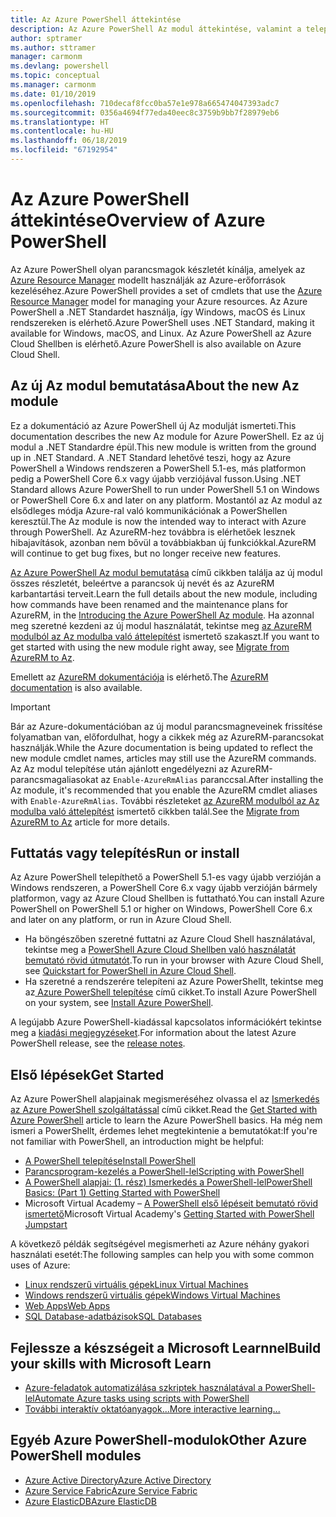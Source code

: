 ```yaml
---
title: Az Azure PowerShell áttekintése
description: Az Azure PowerShell Az modul áttekintése, valamint a telepítéssel és az első lépésekkel kapcsolatos információk.
author: sptramer
ms.author: sttramer
manager: carmonm
ms.devlang: powershell
ms.topic: conceptual
ms.manager: carmonm
ms.date: 01/10/2019
ms.openlocfilehash: 710decaf8fcc0ba57e1e978a665474047393adc7
ms.sourcegitcommit: 0356a4694f77eda40eec8c3759b9bb7f28979eb6
ms.translationtype: HT
ms.contentlocale: hu-HU
ms.lasthandoff: 06/18/2019
ms.locfileid: "67192954"
---
```

# <a name="overview-of-azure-powershell"></a><span data-ttu-id="a441a-103">Az Azure PowerShell áttekintése</span><span class="sxs-lookup"><span data-stu-id="a441a-103">Overview of Azure PowerShell</span></span>

<span data-ttu-id="a441a-104">Az Azure PowerShell olyan parancsmagok készletét kínálja, amelyek az [Azure Resource Manager](/azure/azure-resource-manager/resource-group-overview) modellt használják az Azure-erőforrások kezeléséhez.</span><span class="sxs-lookup"><span data-stu-id="a441a-104">Azure PowerShell provides a set of cmdlets that use the [Azure Resource Manager](/azure/azure-resource-manager/resource-group-overview) model for managing your Azure resources.</span></span> <span data-ttu-id="a441a-105">Az Azure PowerShell a .NET Standardet használja, így Windows, macOS és Linux rendszereken is elérhető.</span><span class="sxs-lookup"><span data-stu-id="a441a-105">Azure PowerShell uses .NET Standard, making it available for Windows, macOS, and Linux.</span></span>
<span data-ttu-id="a441a-106">Az Azure PowerShell az Azure Cloud Shellben is elérhető.</span><span class="sxs-lookup"><span data-stu-id="a441a-106">Azure PowerShell is also available on Azure Cloud Shell.</span></span>

## <a name="about-the-new-az-module"></a><span data-ttu-id="a441a-107">Az új Az modul bemutatása</span><span class="sxs-lookup"><span data-stu-id="a441a-107">About the new Az module</span></span>

<span data-ttu-id="a441a-108">Ez a dokumentáció az Azure PowerShell új Az modulját ismerteti.</span><span class="sxs-lookup"><span data-stu-id="a441a-108">This documentation describes the new Az module for Azure PowerShell.</span></span> <span data-ttu-id="a441a-109">Ez az új modul a .NET Standardre épül.</span><span class="sxs-lookup"><span data-stu-id="a441a-109">This new module is written from the ground up in .NET Standard.</span></span> <span data-ttu-id="a441a-110">A .NET Standard lehetővé teszi, hogy az Azure PowerShell a Windows rendszeren a PowerShell 5.1-es, más platformon pedig a PowerShell Core 6.x vagy újabb verziójával fusson.</span><span class="sxs-lookup"><span data-stu-id="a441a-110">Using .NET Standard allows Azure PowerShell to run under PowerShell 5.1 on Windows or PowerShell Core 6.x and later on any platform.</span></span> <span data-ttu-id="a441a-111">Mostantól az Az modul az elsődleges módja Azure-ral való kommunikációnak a PowerShellen keresztül.</span><span class="sxs-lookup"><span data-stu-id="a441a-111">The Az module is now the intended way to interact with Azure through PowerShell.</span></span>
<span data-ttu-id="a441a-112">Az AzureRM-hez továbbra is elérhetőek lesznek hibajavítások, azonban nem bővül a továbbiakban új funkciókkal.</span><span class="sxs-lookup"><span data-stu-id="a441a-112">AzureRM will continue to get bug fixes, but no longer receive new features.</span></span>

<span data-ttu-id="a441a-113">[Az Azure PowerShell Az modul bemutatása](new-azureps-module-az.md) című cikkben találja az új modul összes részletét, beleértve a parancsok új nevét és az AzureRM karbantartási terveit.</span><span class="sxs-lookup"><span data-stu-id="a441a-113">Learn the full details about the new module, including how commands have been renamed and the maintenance plans for AzureRM, in the [Introducing the Azure PowerShell Az module](new-azureps-module-az.md).</span></span> <span data-ttu-id="a441a-114">Ha azonnal meg szeretné kezdeni az új modul használatát, tekintse meg [az AzureRM modulból az Az modulba való áttelepítést](migrate-from-azurerm-to-az.md) ismertető szakaszt.</span><span class="sxs-lookup"><span data-stu-id="a441a-114">If you want to get started with using the new module right away, see [Migrate from AzureRM to Az](migrate-from-azurerm-to-az.md).</span></span>

<span data-ttu-id="a441a-115">Emellett az [AzureRM dokumentációja](/powershell/azure/azurerm) is elérhető.</span><span class="sxs-lookup"><span data-stu-id="a441a-115">The [AzureRM documentation](/powershell/azure/azurerm) is also available.</span></span>

> [!IMPORTANT]
>
> <span data-ttu-id="a441a-116">Bár az Azure-dokumentációban az új modul parancsmagneveinek frissítése folyamatban van, előfordulhat, hogy a cikkek még az AzureRM-parancsokat használják.</span><span class="sxs-lookup"><span data-stu-id="a441a-116">While the Azure documentation is being updated to reflect the new module cmdlet names, articles may still use the AzureRM commands.</span></span> <span data-ttu-id="a441a-117">Az Az modul telepítése után ajánlott engedélyezni az AzureRM-parancsmagaliasokat az `Enable-AzureRmAlias` paranccsal.</span><span class="sxs-lookup"><span data-stu-id="a441a-117">After installing the Az module, it's recommended that you enable the AzureRM cmdlet aliases with `Enable-AzureRmAlias`.</span></span> <span data-ttu-id="a441a-118">További részleteket [az AzureRM modulból az Az modulba való áttelepítést](migrate-from-azurerm-to-az.md) ismertető cikkben talál.</span><span class="sxs-lookup"><span data-stu-id="a441a-118">See the [Migrate from AzureRM to Az](migrate-from-azurerm-to-az.md) article for more details.</span></span>

## <a name="run-or-install"></a><span data-ttu-id="a441a-119">Futtatás vagy telepítés</span><span class="sxs-lookup"><span data-stu-id="a441a-119">Run or install</span></span>

<span data-ttu-id="a441a-120">Az Azure PowerShell telepíthető a PowerShell 5.1-es vagy újabb verzióján a Windows rendszeren, a PowerShell Core 6.x vagy újabb verzióján bármely platformon, vagy az Azure Cloud Shellben is futtatható.</span><span class="sxs-lookup"><span data-stu-id="a441a-120">You can install Azure PowerShell on PowerShell 5.1 or higher on Windows, PowerShell Core 6.x and later on any platform, or run in Azure Cloud Shell.</span></span>

* <span data-ttu-id="a441a-121">Ha böngészőben szeretné futtatni az Azure Cloud Shell használatával, tekintse meg a [PowerShell Azure Cloud Shellben való használatát bemutató rövid útmutatót](/azure/cloud-shell/quickstart-powershell).</span><span class="sxs-lookup"><span data-stu-id="a441a-121">To run in your browser with Azure Cloud Shell, see [Quickstart for PowerShell in Azure Cloud Shell](/azure/cloud-shell/quickstart-powershell).</span></span>
* <span data-ttu-id="a441a-122">Ha szeretné a rendszerére telepíteni az Azure PowerShellt, tekintse meg az[ Azure PowerShell telepítése](install-az-ps.md) című cikket.</span><span class="sxs-lookup"><span data-stu-id="a441a-122">To install Azure PowerShell on your system, see [Install Azure PowerShell](install-az-ps.md).</span></span>

<span data-ttu-id="a441a-123">A legújabb Azure PowerShell-kiadással kapcsolatos információkért tekintse meg a [kiadási megjegyzéseket](release-notes-azureps.md).</span><span class="sxs-lookup"><span data-stu-id="a441a-123">For information about the latest Azure PowerShell release, see the [release notes](release-notes-azureps.md).</span></span>

## <a name="get-started"></a><span data-ttu-id="a441a-124">Első lépések</span><span class="sxs-lookup"><span data-stu-id="a441a-124">Get Started</span></span>

<span data-ttu-id="a441a-125">Az Azure PowerShell alapjainak megismeréséhez olvassa el az [Ismerkedés az Azure PowerShell szolgáltatással](get-started-azureps.md) című cikket.</span><span class="sxs-lookup"><span data-stu-id="a441a-125">Read the [Get Started with Azure PowerShell](get-started-azureps.md) article to learn the Azure PowerShell basics.</span></span> <span data-ttu-id="a441a-126">Ha még nem ismeri a PowerShellt, érdemes lehet megtekintenie a bemutatókat:</span><span class="sxs-lookup"><span data-stu-id="a441a-126">If you're not familiar with PowerShell, an introduction might be helpful:</span></span>

* [<span data-ttu-id="a441a-127">A PowerShell telepítése</span><span class="sxs-lookup"><span data-stu-id="a441a-127">Install PowerShell</span></span>](/powershell/scripting/install/installing-powershell)
* [<span data-ttu-id="a441a-128">Parancsprogram-kezelés a PowerShell-lel</span><span class="sxs-lookup"><span data-stu-id="a441a-128">Scripting with PowerShell</span></span>](/powershell/scripting/powershell-scripting)
* [<span data-ttu-id="a441a-129">A PowerShell alapjai: (1. rész) Ismerkedés a PowerShell-lel</span><span class="sxs-lookup"><span data-stu-id="a441a-129">PowerShell Basics: (Part 1) Getting Started with PowerShell</span></span>](https://channel9.msdn.com/Blogs/Taste-of-Premier/PowerShellBasicsPart1)
* <span data-ttu-id="a441a-130">Microsoft Virtual Academy – [A PowerShell első lépéseit bemutató rövid ismertető](https://mva.microsoft.com/liveevents/powershell-jumpstart)</span><span class="sxs-lookup"><span data-stu-id="a441a-130">Microsoft Virtual Academy's [Getting Started with PowerShell Jumpstart](https://mva.microsoft.com/liveevents/powershell-jumpstart)</span></span>

<span data-ttu-id="a441a-131">A következő példák segítségével megismerheti az Azure néhány gyakori használati esetét:</span><span class="sxs-lookup"><span data-stu-id="a441a-131">The following samples can help you with some common uses of Azure:</span></span>

* [<span data-ttu-id="a441a-132">Linux rendszerű virtuális gépek</span><span class="sxs-lookup"><span data-stu-id="a441a-132">Linux Virtual Machines</span></span>](/azure/virtual-machines/virtual-machines-linux-powershell-samples?toc=/powershell/azure/toc.json)
* [<span data-ttu-id="a441a-133">Windows rendszerű virtuális gépek</span><span class="sxs-lookup"><span data-stu-id="a441a-133">Windows Virtual Machines</span></span>](/azure/virtual-machines/virtual-machines-windows-powershell-samples?toc=/powershell/azure/toc.json)
* [<span data-ttu-id="a441a-134">Web Apps</span><span class="sxs-lookup"><span data-stu-id="a441a-134">Web Apps</span></span>](/azure/app-service-web/app-service-powershell-samples?toc=/powershell/azure/toc.json)
* [<span data-ttu-id="a441a-135">SQL Database-adatbázisok</span><span class="sxs-lookup"><span data-stu-id="a441a-135">SQL Databases</span></span>](/azure/sql-database/sql-database-powershell-samples?toc=/powershell/azure/toc.json)

## <a name="build-your-skills-with-microsoft-learn"></a><span data-ttu-id="a441a-136">Fejlessze a készségeit a Microsoft Learnnel</span><span class="sxs-lookup"><span data-stu-id="a441a-136">Build your skills with Microsoft Learn</span></span>

- [<span data-ttu-id="a441a-137">Azure-feladatok automatizálása szkriptek használatával a PowerShell-lel</span><span class="sxs-lookup"><span data-stu-id="a441a-137">Automate Azure tasks using scripts with PowerShell</span></span>](/learn/modules/automate-azure-tasks-with-powershell/)
- [<span data-ttu-id="a441a-138">További interaktív oktatóanyagok...</span><span class="sxs-lookup"><span data-stu-id="a441a-138">More interactive learning...</span></span>](/learn/browse/?term=powershell)

## <a name="other-azure-powershell-modules"></a><span data-ttu-id="a441a-139">Egyéb Azure PowerShell-modulok</span><span class="sxs-lookup"><span data-stu-id="a441a-139">Other Azure PowerShell modules</span></span>

* [<span data-ttu-id="a441a-140">Azure Active Directory</span><span class="sxs-lookup"><span data-stu-id="a441a-140">Azure Active Directory</span></span>](/powershell/azure/active-directory/)
* [<span data-ttu-id="a441a-141">Azure Service Fabric</span><span class="sxs-lookup"><span data-stu-id="a441a-141">Azure Service Fabric</span></span>](/powershell/azure/service-fabric/)
* [<span data-ttu-id="a441a-142">Azure ElasticDB</span><span class="sxs-lookup"><span data-stu-id="a441a-142">Azure ElasticDB</span></span>](/powershell/azure/elasticdbjobs/)
